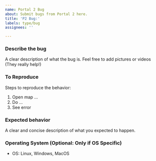 ```yaml
---
name: Portal 2 Bug
about: Submit bugs from Portal 2 here.
title: 'P2 Bug:'
labels: type/bug
assignees: ''

---
```


### Describe the bug
A clear description of what the bug is. Feel free to add pictures or videos (They really help!)

### To Reproduce
Steps to reproduce the behavior:
1. Open map ...
2. Do ...
3. See error

### Expected behavior
A clear and concise description of what you expected to happen.

### Operating System (Optional: Only if OS Specific)
 - OS: Linux, Windows, MacOS
